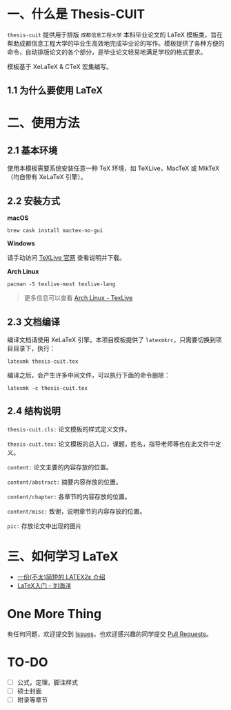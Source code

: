 # 一、什么是 Thesis-CUIT

``thesis-cuit`` 提供用于排版 ``成都信息工程大学`` 本科毕业论文的 LaTeX 模板类，旨在帮助成都信息工程大学的毕业生高效地完成毕业论的写作。模板提供了各种方便的命令，自动排版论文的各个部分，是毕业论文轻易地满足学校的格式要求。

模板基于 XeLaTeX & CTeX 宏集编写。

## 1.1 为什么要使用 LaTeX



# 二、使用方法

## 2.1 基本环境

使用本模板需要系统安装任意一种 TeX 环境，如 TeXLive，MacTeX 或 MikTeX（均自带有 XeLaTeX 引擎）。

## 2.2 安装方式

**macOS**

```shell
brew cask install mactex-no-gui
```

**Windows**

请手动访问 [TeXLive 官网](https://tug.org/texlive/) 查看说明并下载。

**Arch Linux**

```shell
pacman -S texlive-most texlive-lang
```

> 更多信息可以查看 [Arch Linux - TexLive](https://wiki.archlinux.org/index.php/TeX_Live_(简体中文))

## 2.3 文档编译

编译文档请使用 XeLaTeX 引擎。本项目模板提供了 ``latexmkrc``，只需要切换到项目目录下，执行：

```shell
latexmk thesis-cuit.tex
```

编译之后，会产生许多中间文件，可以执行下面的命令删除：

```shell
latexmk -c thesis-cuit.tex
```

## 2.4 结构说明

``thesis-cuit.cls:`` 论文模板的样式定义文件。

``thesis-cuit.tex:`` 论文模板的总入口，课题，姓名，指导老师等也在此文件中定义。

``content:`` 论文主要的内容存放的位置。

``content/abstract:`` 摘要内容存放的位置。

``content/chapter:`` 各章节的内容存放的位置。

``content/misc:`` 致谢，说明章节的内容存放的位置。

``pic:`` 存放论文中出现的图片

# 三、如何学习 LaTeX

- [一份(不太)简短的 LATEX2ε 介绍](http://mirrors.ustc.edu.cn/CTAN/info/lshort/chinese/lshort-zh-cn.pdf)
- [LaTeX入门 - 刘海洋](https://book.douban.com/subject/24703731/)

# One More Thing

有任何问题，欢迎提交到 [Issues](https://github.com/vastpeng/thesis-cuit/issues/)，也欢迎感兴趣的同学提交 [Pull Requests](https://github.com/vastpeng/thesis-cuit/pulls)。

# TO-DO

- [ ] 公式，定理，脚注样式
- [ ] 硕士封面
- [ ] 附录等章节